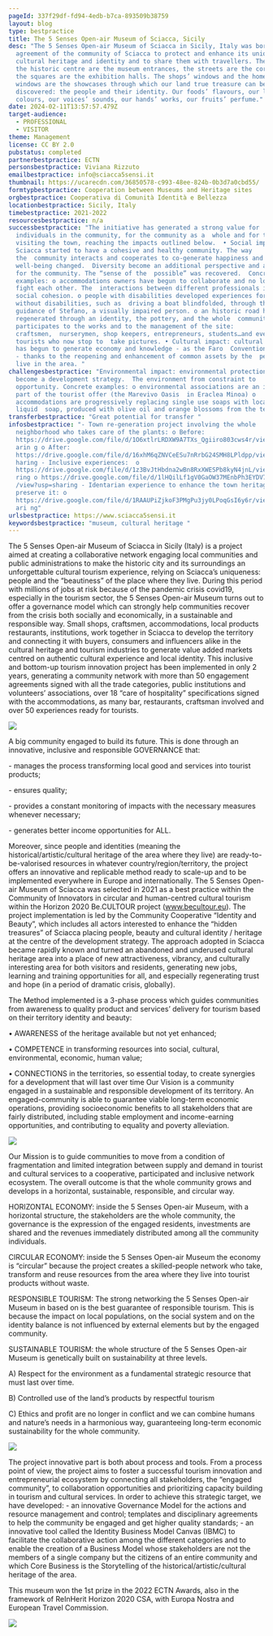 ```yaml
---
pageId: 337f29df-fd94-4edb-b7ca-893509b38759
layout: blog
type: bestpractice
title: The 5 Senses Open-air Museum of Sciacca, Sicily
desc: "The 5 Senses Open-air Museum of Sciacca in Sicily, Italy was born from an
  agreement of the community of Sciacca to protect and enhance its unique
  cultural heritage and identity and to share them with travellers. The gates to
  the historic centre are the museum entrances, the streets are the corridors,
  the squares are the exhibition halls. The shops’ windows and the homes’
  windows are the showcases through which our land true treasure can be
  discovered: the people and their identity. Our foods’ flavours, our lands’
  colours, our voices’ sounds, our hands’ works, our fruits’ perfume."
date: 2024-02-11T13:57:57.479Z
target-audience:
  - PROFESSIONAL
  - VISITOR
theme: Management
license: CC BY 2.0
pubstatus: completed
partnerbestpractice: ECTN
personsbestpractice: Viviana Rizzuto
emailbestpractice: info@sciacca5sensi.it
thumbnail: https://ucarecdn.com/36850578-c993-48ee-824b-0b3d7a0cbd55/
formtypbestpractice: Cooperation between Museums and Heritage sites
orgbestpractice: Cooperativa di Comunità Identità e Bellezza
locationbestpractice: Sicily, Italy
timebestpractice: 2021-2022
resourcesbestpractice: n/a
successbestpractice: "The initiative has generated a strong value for
  individuals in the community, for the community as a  whole and for tourists
  visiting the town, reaching the impacts outlined below.  • Social impact:
  Sciacca started to have a cohesive and healthy community. The way
  the  community interacts and cooperates to co-generate happiness and
  well-being changed.  Diversity become an additional perspective and a resource
  for the community. The “sense of the  possible” was recovered.  Concrete
  examples: o accommodations owners have begun to collaborate and no longer
  fight each other. The  interactions between different professionals increase
  social cohesion. o people with disabilities developed experiences for people
  without disabilities, such as  driving a boat blindfolded, through the
  guidance of Stefano, a visually impaired person. o an historic road has been
  regenerated through an identity, the pottery, and the whole  community
  participates to the works and to the management of the site:
  craftsmen,  nurserymen, shop keepers, entrepreneurs, students…and even
  tourists who now stop to  take pictures. • Cultural impact: cultural heritage
  has begun to generate economy and knowledge - as the Faro  Convention aspires
  - thanks to the reopening and enhancement of common assets by the  people who
  live in the area. "
challengesbestpractice: "Environmental impact: environmental protection has also
  become a development strategy.  The environment from constraint to
  opportunity. Concrete examples: o environmental associations are an integral
  part of the tourist offer (the Marevivo Oasis  in Eraclea Minoa) o
  accommodations are progressively replacing single use soaps with local bio
  liquid  soap, produced with olive oil and orange blossoms from the territory."
transferbestpractice: "Great potential for transfer "
infosbestpractice: "- Town re-generation project involving the whole
  neighborhood who takes care of the plants: o Before:
  https://drive.google.com/file/d/1O6xtlrLRDXW9A7TXs_Qgiiro803cws4r/view?usp=sh\
  arin g o After:
  https://drive.google.com/file/d/16xhM6qZNVCeESu7nRrbG24SMH8LPldpp/view?usp=s
  haring - Inclusive experiences:  o
  https://drive.google.com/file/d/1z3BvJtHbdna2wBn8RxXWESPb8kyN4jnL/view?usp=sha
  ring o https://drive.google.com/file/d/1lHQilLf1gV0GaOW37MEnbPh3EYDV7VC-
  /view?usp=sharing - Identarian experience to enhance the town heritage and
  preserve it: o
  https://drive.google.com/file/d/1RAAUPiZjkoF3PMgPu3jy0LPoqGsI6y6r/view?usp=sh\
  ari ng"
urlsbestpractice: https://www.sciacca5sensi.it
keywordsbestpractice: "museum, cultural heritage "
---
```

The 5 Senses Open-air Museum of Sciacca in Sicily (Italy) is a project aimed at creating a collaborative network engaging local communities and public administrations to make the historic city and its surroundings an unforgettable cultural tourism experience, relying on Sciacca’s uniqueness: people and the “beautiness” of the place where they live. During this period with millions of jobs at risk because of the pandemic crisis covid19, especially in the tourism sector, the 5 Senses Open-air Museum turns out to offer a governance model which can strongly help communities recover from the crisis both socially and economically, in a sustainable and responsible way. Small shops, craftsmen, accommodations, local products restaurants, institutions, work together in Sciacca to develop the territory and connecting it with buyers, consumers and influencers alike in the cultural heritage and tourism industries to generate value added markets centred on authentic cultural experience and local identity. This inclusive and bottom-up tourism innovation project has been implemented in only 2 years, generating a community network with more than 50 engagement agreements signed with all the trade categories, public institutions and volunteers’ associations, over 18 “care of hospitality” specifications signed with the accommodations, as many bar, restaurants, craftsman involved and over 50 experiences ready for tourists.

![](https://ucarecdn.com/831f1334-f215-425f-b504-d8a4fc6d4850/)

A big community engaged to build its future. This is done through an innovative, inclusive and responsible GOVERNANCE that: 

\- manages the process transforming local good and services into tourist products; 

\- ensures quality; 

\- provides a constant monitoring of impacts with the necessary measures whenever necessary; 

\- generates better income opportunities for ALL. 

Moreover, since people and identities (meaning the historical/artistic/cultural heritage of the area where they live) are ready-to-be-valorised resources in whatever country/region/territory, the project offers an innovative and replicable method ready to scale-up and to be implemented everywhere in Europe and internationally. The 5 Senses Open-air Museum of Sciacca was selected in 2021 as a best practice within the Community of Innovators in circular and human-centred cultural tourism within the Horizon 2020 Be.CULTOUR project (www.becultour.eu). The project implementation is led by the Community Cooperative “Identity and Beauty”, which includes all actors interested to enhance the “hidden treasures” of Sciacca placing people, beauty and cultural identity / heritage at the centre of the development strategy. The approach adopted in Sciacca became rapidly known and turned an abandoned and underused cultural heritage area into a place of new attractiveness, vibrancy, and culturally interesting area for both visitors and residents, generating new jobs, learning and training opportunities for all, and especially regenerating trust and hope (in a period of dramatic crisis, globally). 

The Method implemented is a 3-phase process which guides communities from awareness to quality product and services’ delivery for tourism based on their territory identity and beauty: 

• AWARENESS of the heritage available but not yet enhanced; 

• COMPETENCE in transforming resources into social, cultural, environmental, economic, human value;

 • CONNECTIONS in the territories, so essential today, to create synergies for a development that will last over time Our Vision is a community engaged in a sustainable and responsible development of its territory. An engaged-community is able to guarantee viable long-term economic operations, providing socioeconomic benefits to all stakeholders that are fairly distributed, including stable employment and income-earning opportunities, and contributing to equality and poverty alleviation.

![](https://ucarecdn.com/cc35105a-157b-4ff0-8539-fc7009c5a124/)

 

Our Mission is to guide communities to move from a condition of fragmentation and limited integration between supply and demand in tourist and cultural services to a cooperative, participated and inclusive network ecosystem. The overall outcome is that the whole community grows and develops in a horizontal, sustainable, responsible, and circular way. 

HORIZONTAL ECONOMY: inside the 5 Senses Open-air Museum, with a horizontal structure, the stakeholders are the whole community, the governance is the expression of the engaged residents, investments are shared and the revenues immediately distributed among all the community individuals. 

CIRCULAR ECONOMY: inside the 5 Senses Open-air Museum the economy is “circular” because the project creates a skilled-people network who take, transform and reuse resources from the area where they live into tourist products without waste. 

RESPONSIBLE TOURISM: The strong networking the 5 Senses Open-air Museum in based on is the best guarantee of responsible tourism. This is because the impact on local populations, on the social system and on the identity balance is not influenced by external elements but by the engaged community. 

SUSTAINABLE TOURISM: the whole structure of the 5 Senses Open-air Museum is genetically built on sustainability at three levels. 

A) Respect for the environment as a fundamental strategic resource that must last over time. 

B) Controlled use of the land’s products by respectful tourism 

C) Ethics and profit are no longer in conflict and we can combine humans and nature’s needs in a harmonious way, guaranteeing long-term economic sustainability for the whole community. 

![](https://ucarecdn.com/8053fed8-c28a-4960-9547-8ef26708024d/)

The project innovative part is both about process and tools. From a process point of view, the project aims to foster a successful tourism innovation and entrepreneurial ecosystem by connecting all stakeholders, the “engaged community”, to collaboration opportunities and prioritizing capacity building in tourism and cultural services. In order to achieve this strategic target, we have developed: - an innovative Governance Model for the actions and resource management and control; templates and disciplinary agreements to help the community be engaged and get higher quality standards; - an innovative tool called the Identity Business Model Canvas (IBMC) to facilitate the collaborative action among the different categories and to enable the creation of a Business Model whose stakeholders are not the members of a single company but the citizens of an entire community and which Core Business is the Storytelling of the historical/artistic/cultural heritage of the area.

T﻿his museum won the 1st prize in the 2022 ECTN Awards, also in the framework of ReInHerit Horizon 2020 CSA, with Europa Nostra and European Travel Commission.

![](https://ucarecdn.com/c97025bf-9673-4e8a-8a34-3e4d60325097/)